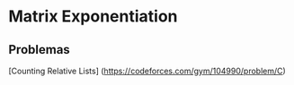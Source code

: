 # Matrix Exponentiation

## Problemas

[Counting Relative Lists] (https://codeforces.com/gym/104990/problem/C)
